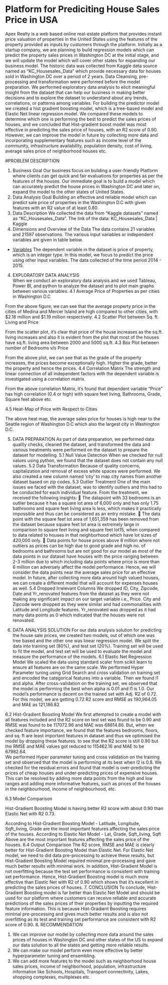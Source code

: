 # Platform for Prediciting House Sales Price in USA
Apex Realty is a web based online real-estate platform that provides instant price valuation of properties in the United States using the features of the property provided as inputs by customers through the platform. Initially as a startup company, we are planning to build regression models which can predict the property sales prices in Washington DC at the initial stage, and we will update the model which will cover other states for expanding our business model. The historic data was collected from Kaggle data source named as “KC_Housesales_Data” which provide necessary data for houses sold in Washington DC over a period of 2 years. Data Cleansing, pre-processing and transformation were performed before the model preparation.  We performed exploratory data analysis to elicit meaningful insight from the dataset that can help our business in making better decisions and to explore the dataset to understand about any trends, correlations, or patterns among variables. For building the predictor model we created a hist gradient boosting model, which is a tree-based model and Elastic Net linear regression model. We compared these models to determine which one is performing the best to predict the sales prices of houses, and we concluded that Hist-gradient boost model was most effective in predicting the sales price of houses, with an R2 score of 0.90. However, we can improve the model in future by collecting more data and incorporating supplementary features such as income level of the community, infrastructure availability, population density, cost of living, average sales price of neighborhood houses etc. 

#PROBLEM DESCRIPTION 
1. Business Goal
Our business focus on building a user-friendly Platform where clients can get quick and fair evaluations for properties as per the features of the houses. Our immediate goal is to build a model which can accurately predict the house prices in Washington DC and later on, expand the model to the other states of United States.
2. Data Analysis Goal
Building an effective and reliable model which can predict sale price of properties in the Washington D.C with given features with an R2 value of at least 0.80.
3. Data Description
We collected the data from “Kaggle datasets” named as “KC_Housesales_Data”. The link of the data: KC_Housesales_Data | Kaggle
4. Dimensions and Overview of the Data
The data contains 21 variables and 21597 observations. The various input variables or independent variables are given in table below. 
- [Variables](Images/Variables.png)
The dependent variable in the dataset is price of property, which is an integer type. In this model, we focus to predict the price using other input variables. The data collected of the time period 2014 - 2015.

4. EXPLORATORY DATA ANALYSIS  
When we conduct an exploratory data analysis and we used Tableau, Power BI, and python to analyze the dataset and to plot main graphs between various variables.
4.1 Average Price of Properties as per cities in Washington D.C

From the above figure, we can see that the average property price in the cities of Medina and Mercer Island are high compared to other cities, with $2.16 million and $1.19 million respectively.
4.2 Scatter Plot between Sq. ft. Living and Price

From the scatter plot, it’s clear that price of the house increases as the sq.ft. living increases and also it is evident from the plot that most of the houses have sq.ft. living area between 2000 and 5000 sq.ft.
4.3 Box Plot between number of Bedrooms v/s Price

From the above plot, we can see that as the grade of the property increases, the prices become exceptionally high. Higher the grade, better the property and hence the prices.
4.4 Correlation Matrix
The strength and linear connection of all independent factors with the dependent variable is investigated using a correlation matrix. 

From the above correlation Matrix, it’s found that dependent variable “Price” has high correlation (0.4 or high) with square feet living, Bathrooms, Grade, Square feet above etc.

4.5 Heat-Map of Price with Respect to Cities

The above heat map, the average sales price for houses is high near to the Seattle region of Washington D.C which also the largest city in Washington D.C.

5. DATA PREPARATION
As part of data preparation, we performed data quality checks, cleaned the dataset, and transformed the data and various treatments were performed on the dataset to prepare the dataset for modelling.
5.1 Null Value Detection
When we checked for null values using python, we found that the dataset does not contain any null values. 
5.2 Data Transformation 
Because of quality concerns, capitalization and removal of excess white spaces were performed. We also created a new column named ‘city’ to map city names from another dataset based on zip codes.
5.3 Outlier Treatment 
One of the main issues we faced with the dataset, was to identify outliers and this had to be conducted for each individual feature. From the treatment, we received the following insights:
	The datapoint with 33 bedrooms is an outlier because it has a square lot area of 6,000 only and has only 1.75 bathrooms and square feet living area is less, which makes it practically impossible and thus can be considered as an entry mistake.
	The data point with the square feet lot area of 1,651,359 has been removed from the dataset because square feet lot area is extremely large in comparison to square feet living and square feet lot15, when compared to data related to houses in that neighborhood which have lot sizes of 420,000 only.
	Data points for house prices above 6 million where not outliers as prices can be high due to good grade and high no. of bedrooms and bathrooms but are not good for our model as most of the data points in our dataset have houses with the price ranging between 2-3 million due to which including data points where price is more than 6 million can adversely affect the model performance. Hence, we will consider the data points near the average sales price for an effective model. In future, after collecting more data around high valued houses, we can create a different model that will account for expenses houses as well.
5.4 Dropped Irrelevant Columns 
We dropped ID, City, Zipcode, Date and Yr_renovated features from the dataset as they were not making any significant impact on our target variable i.e., Price. City and Zipcode were dropped as they were similar and had commonalities with Latitude and Longitude features. Yr_renovated was dropped as it had many data points as 0 which indicated that the houses were not renovated.

6. DATA ANALYSIS SOLUTION
For our data analysis solution for predicting the house sale prices, we created two models, out of which one was tree based and the other one was linear regression model. We split the data into training set (80%), and test set (20%). Training set will be used to fit the model, and test set will be used to evaluate the model and measure the performance of the models.
6.1 Elastic Net Regression Model
We scaled the data using standard scaler from scikit learn to ensure all features are on the same scale. We performed Hyper Parameter tuning using Grid Search and cross validation on training set and encoded the categorical features into a variable. Then we found l1 and alpha. After cross-validation on the training set, we observed that the model is performing the best when alpha is 0.01 and l1 is 1.0. Our model’s performance is decent on the trained set with Adj. R2 of 0.72. For this model, we are getting 0.72 R2 score and RMSE as 190,964.05 and MAE as  121,186.82.

6.2 Hist-Gradient Boosting Model
We first attempted to create a model with all features included and the R2 score on test set was found to be 0.90 and RMSE was found to be 117072.96 and MAE was 68814.86.  But, when we checked feature importance, we found that the features bedrooms, floors, and sq. ft are least important features in dataset and thus we optimised the model by dropping these features. to see that the R2 score is still 0.90 but the RMSE and MAE values got reduced to 115462.16 and MAE to be 67982.64.				
We performed Hyper parameter tuning and cross validation on the training set and observed that the model is performing at its best when l2 is 0.8. We checked for the residual errors and found that model is over-predicting the prices of cheap houses and under-predicting prices of expensive houses. This can be resolved by adding more data points from the high and low ranges and adding more informative features, such as prices of the houses in the neighbourhood, income of neighbourhood, etc.


6.3 Model Comparison

Hist-Gradient Boosting Model is having better R2 score with about 0.90 than Elastic Net with R2 0.73.

According to Hist-Gradient Boosting Model - Latitude, Longitude, Sqft_living, Grade are the most important features affecting the sales price of the houses. According to Elastic Net Model - Lat, Grade, Sqft_living, Sqft Above are the most important features affecting the sales price of the houses.
6.4 Output Comparison
The R2 score, RMSE and MAE is clearly better for Hist-Gradient Boosting Model than Elastic Net. For Elastic Net model, we need to did data pre-processing to achieve these results, but Hist-Gradient Boosting Model required minimal pre-processing and gave much better results with minimal work. In addition, Hist-Gradient Model is not overfitting because the test set performance is consistent with training set performance. Hence, Hist-Gradient Boosting model is much more effective than Elastic Net with R2 of 0.90 which shows that it’s excellent in predicting the sales prices of houses.
7. CONCLUSION
To conclude, Hist-Gradient Boosting model is far better than Elastic Net Model and should be used for our platform where customers can receive reliable and accurate predictions of the sales prices of their properties by inputting the required feature information. This is because Hist-Gradient Boosting requires minimal pre-processing and gives much better results and is also not overfitting as its test and training set performance are consistent with R2 score of 0.90.
8. RECOMMENDATION
1.	We can improve our model by collecting more data around the sales prices of houses in Washington DC and other states of the US to expand our data solution to all the states and getting more reliable results.
2.	We can make our model perform even more effective by better hyperparameter tuning and ensembling.
3.	We can add more features to the model such as neighborhood house sales prices, income of neighborhood, population, infrastructure information like Schools, Hospitals, Transport connectivity, Lakes, shopping complexes, multiplexes etc.

